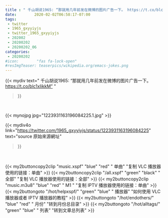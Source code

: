 ```yaml
---
title : " 千山胡说1965: “那就用几年前发在微博的图片广告一下。 https://t.co/blc1xIikkM”  "
date:        2020-02-02T06:58:17-07:00
tags:
 - twitter
 - 1965_gxyyiyjs
 - twitter_1965_gxyyiyjs
 - 202002
 - 20200202
 - 20200202_06
categories:
 - 20200202
#icon:        "fas fa-lock-open"
#resImgTeaser: teaserpics/wikipedia.org/emacs-jokes.png
---
```


{{< mydiv text=" 千山胡说1965: “那就用几年前发在微博的图片广告一下。 https://t.co/blc1xIikkM”  "
>}}
<br>


 {{< mynojpg jpg="1223931163196084225.1.jpg" >}}<br> 



{{< mydiv4o link="https://twitter.com/1965_gxyyiyjs/status/1223931163196084225"
text="source 原始來源網址"
>}}


<br>



{{< my2buttoncopy2clip "music.xspf"        "blue"   "red"    " 单曲"  "复制 VLC 播放器使用的链接：单曲" >}} {{< my2buttoncopy2clip "/all.xspf"         "green"  "black"  " 全部"  "复制 VLC 播放器使用的链接：全部" >}} {{< my2buttoncopy2clip "music.m3u8"        "blue"   "red"    " M1 "    "复制 IPTV 播放器使用的链接：单曲" >}} {{< my2buttongoto      "/hot/helpxspf/"    "green"  "blue"   " 播放器" "如何使用 VLC 播放器或者 IPTV 播放器的教程" >}} {{< my2buttongoto      "/hot/endothers/"   "blue"   "red"    " 月份"   "转到月份总目录" >}} {{< my2buttongoto      "/hot/alltags/"     "green"  "blue"   " 列表"   "转到文章总列表" >}} 
